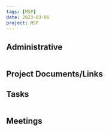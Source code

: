 ```yaml
---
tags: [MSP]
date: 2023-03-06
project: MSP
---
```


## Administrative
```dataviewjs
```

## Project Documents/Links

## Tasks
```data
```

## Meetings
